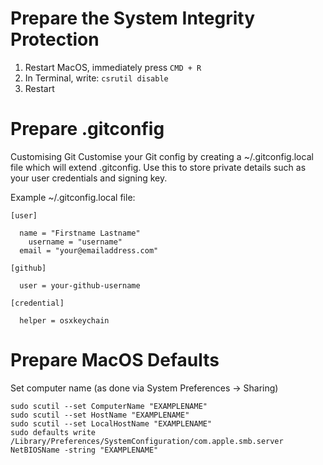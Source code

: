 # Prepare the System Integrity Protection
1. Restart MacOS, immediately press `CMD + R`
2. In Terminal, write: `csrutil disable`
3. Restart

# Prepare .gitconfig
Customising Git
Customise your Git config by creating a ~/.gitconfig.local file which will extend .gitconfig. Use this to store private details such as your user credentials and signing key.

Example ~/.gitconfig.local file:
```
[user]

  name = "Firstname Lastname"
	username = "username"
  email = "your@emailaddress.com"

[github]

  user = your-github-username

[credential]

  helper = osxkeychain
```

# Prepare MacOS Defaults
Set computer name (as done via System Preferences → Sharing)
```
sudo scutil --set ComputerName "EXAMPLENAME"
sudo scutil --set HostName "EXAMPLENAME"
sudo scutil --set LocalHostName "EXAMPLENAME"
sudo defaults write /Library/Preferences/SystemConfiguration/com.apple.smb.server NetBIOSName -string "EXAMPLENAME"
```